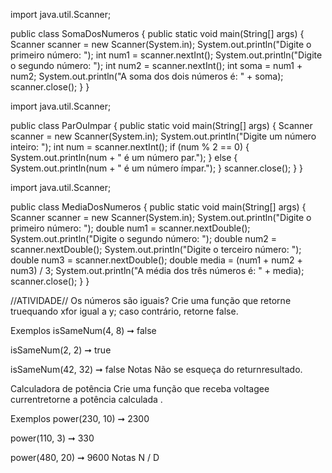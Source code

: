 import java.util.Scanner;

public class SomaDosNumeros {
    public static void main(String[] args) {
        Scanner scanner = new Scanner(System.in);
        System.out.println("Digite o primeiro número: ");
        int num1 = scanner.nextInt();
        System.out.println("Digite o segundo número: ");
        int num2 = scanner.nextInt();
        int soma = num1 + num2;
        System.out.println("A soma dos dois números é: " + soma);
        scanner.close();
    }
}


import java.util.Scanner;

public class ParOuImpar {
    public static void main(String[] args) {
        Scanner scanner = new Scanner(System.in);
        System.out.println("Digite um número inteiro: ");
        int num = scanner.nextInt();
        if (num % 2 == 0) {
            System.out.println(num + " é um número par.");
        } else {
            System.out.println(num + " é um número ímpar.");
        }
        scanner.close();
    }
}


import java.util.Scanner;

public class MediaDosNumeros {
    public static void main(String[] args) {
        Scanner scanner = new Scanner(System.in);
        System.out.println("Digite o primeiro número: ");
        double num1 = scanner.nextDouble();
        System.out.println("Digite o segundo número: ");
        double num2 = scanner.nextDouble();
        System.out.println("Digite o terceiro número: ");
        double num3 = scanner.nextDouble();
        double media = (num1 + num2 + num3) / 3;
        System.out.println("A média dos três números é: " + media);
        scanner.close();
    }
}


//ATIVIDADE//
Os números são iguais?
Crie uma função que retorne truequando xfor igual a y; caso contrário, retorne false.

Exemplos
isSameNum(4, 8) ➞ false

isSameNum(2, 2) ➞  true

isSameNum(42, 32) ➞  false
Notas
Não se esqueça do returnresultado.



Calculadora de potência
Crie uma função que receba voltagee currentretorne a potência calculada .

Exemplos
power(230, 10) ➞ 2300

power(110, 3) ➞ 330

power(480, 20) ➞ 9600
Notas
N / D


